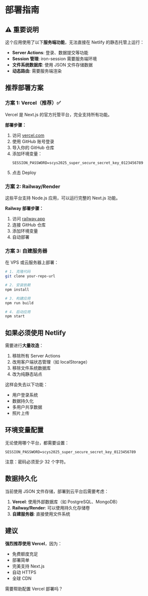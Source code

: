 # 部署指南

## ⚠️ 重要说明

这个应用使用了以下**服务端功能**，无法直接在 Netlify 的静态托管上运行：

- **Server Actions**: 登录、数据提交等功能
- **Session 管理**: iron-session 需要服务端环境
- **文件系统数据库**: 使用 JSON 文件存储数据
- **动态路由**: 需要服务端渲染

## 推荐部署方案

### 方案 1: Vercel（推荐）✅

Vercel 是 Next.js 的官方托管平台，完全支持所有功能。

**部署步骤：**

1. 访问 [vercel.com](https://vercel.com)
2. 使用 GitHub 账号登录
3. 导入你的 GitHub 仓库
4. 添加环境变量：
   ```
   SESSION_PASSWORD=scys2025_super_secure_secret_key_0123456789
   ```
5. 点击 Deploy

### 方案 2: Railway/Render

这些平台支持 Node.js 应用，可以运行完整的 Next.js 功能。

**Railway 部署步骤：**

1. 访问 [railway.app](https://railway.app)
2. 连接 GitHub 仓库
3. 添加环境变量
4. 自动部署

### 方案 3: 自建服务器

在 VPS 或云服务器上部署：

```bash
# 1. 克隆代码
git clone your-repo-url

# 2. 安装依赖
npm install

# 3. 构建应用
npm run build

# 4. 启动应用
npm start
```

## 如果必须使用 Netlify

需要进行**大量改造**：

1. 移除所有 Server Actions
2. 改用客户端状态管理（如 localStorage）
3. 移除文件系统数据库
4. 改为纯静态站点

这样会失去以下功能：
- 用户登录系统
- 数据持久化
- 多用户共享数据
- 照片上传

## 环境变量配置

无论使用哪个平台，都需要设置：

```
SESSION_PASSWORD=scys2025_super_secure_secret_key_0123456789
```

注意：密码必须至少 32 个字符。

## 数据持久化

当前使用 JSON 文件存储，部署到云平台后需要考虑：

1. **Vercel**: 使用外部数据库（如 PostgreSQL、MongoDB）
2. **Railway/Render**: 可以使用持久化存储卷
3. **自建服务器**: 直接使用文件系统

## 建议

**强烈推荐使用 Vercel**，因为：
- 免费额度充足
- 部署简单
- 完美支持 Next.js
- 自动 HTTPS
- 全球 CDN

需要帮助配置 Vercel 部署吗？